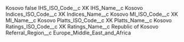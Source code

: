 <?xml version="1.0" encoding="UTF-8"?>
<CustomMetadata xmlns="http://soap.sforce.com/2006/04/metadata" xmlns:xsi="http://www.w3.org/2001/XMLSchema-instance" xmlns:xsd="http://www.w3.org/2001/XMLSchema">
    <label>Kosovo</label>
    <protected>false</protected>
    <values>
        <field>IHS_ISO_Code__c</field>
        <value xsi:type="xsd:string">XK</value>
    </values>
    <values>
        <field>IHS_Name__c</field>
        <value xsi:type="xsd:string">Kosovo</value>
    </values>
    <values>
        <field>Indices_ISO_Code__c</field>
        <value xsi:type="xsd:string">XK</value>
    </values>
    <values>
        <field>Indices_Name__c</field>
        <value xsi:type="xsd:string">Kosovo</value>
    </values>
    <values>
        <field>MI_ISO_Code__c</field>
        <value xsi:type="xsd:string">XK</value>
    </values>
    <values>
        <field>MI_Name__c</field>
        <value xsi:type="xsd:string">Kosovo</value>
    </values>
    <values>
        <field>Platts_ISO_Code__c</field>
        <value xsi:type="xsd:string">XK</value>
    </values>
    <values>
        <field>Platts_Name__c</field>
        <value xsi:type="xsd:string">Kosovo</value>
    </values>
    <values>
        <field>Ratings_ISO_Code__c</field>
        <value xsi:type="xsd:string">XK</value>
    </values>
    <values>
        <field>Ratings_Name__c</field>
        <value xsi:type="xsd:string">Republic of Kosovo</value>
    </values>
    <values>
        <field>Referral_Region__c</field>
        <value xsi:type="xsd:string">Europe_Middle_East_and_Africa</value>
    </values>
</CustomMetadata>
